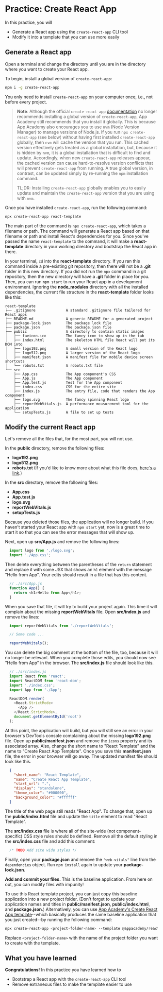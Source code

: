 # Practice: Create React App

In this practice, you will

- Generate a React app using the `create-react-app` CLI tool
- Modify it into a template that you can use more easily

## Generate a React app

Open a terminal and change the directory until you are in the directory where
you want to create your React app.

To begin, install a global version of `create-react-app`:

```bash
npm i -g create-react-app
```

You only need to install `create-react-app` on your computer once, i.e., not
before every project.

> **Note**: Although the official `create-react-app` [documentation][cra] no
> longer recommends installing a global version of `create-react-app`, App
> Academy still recommends that you install it globally. This is because App
> Academy also encourages you to use `nvm` (Node Version Manager) to manage
> versions of Node.js. If you run `npx create-react-app` (see below) without
> having first installed `create-react-app` globally, then `nvm` will cache the
> version that you run. This cached version effectively gets treated as a global
> installation, but, because it is hidden by `nvm`, it is a global installation
> that is difficult to find and update. Accordingly, when new `create-react-app`
> releases appear, the cached version can cause hard-to-resolve version
> conflicts that will prevent `create-react-app` from running. A true global
> version, in contrast, can be updated simply by re-running the `npm`
> installation command.
>
> TL;DR: Installing `create-react-app` globally enables you to easily update and
> maintain the `create-react-app` version that you are using with `nvm`.

Once you have installed `create-react-app`, run the following command:

```sh
npx create-react-app react-template
```

The main part of the command is `npx create-react-app`, which takes a filename
or path. The command will generate a React app based on that filename or path
and install React's dependencies for you. Since you've passed the name
`react-template` to the command, it will make a __react-template__ directory
in your working directory and bootstrap the React app in there.

In your terminal, `cd` into the __react-template__ directory. If you ran this
command inside a pre-existing git repository, then there will not be a __.git__
folder in this new directory. If you did not run the `npx` command in a git
repository, then the new directory will have a __.git__ folder in place for you.
Then, you can run `npm start` to run your React app in a development
environment. Ignoring the __node_modules__ directory with all the installed
dependencies, the current file structure in the __react-template__ folder looks
like this:

```plaintext
react-template
├── .gitignore              A standard .gitignore file tailored for React apps
├── README.md               A generic README for a generated project
├── package-lock.json       The package lock file
├── package.json            The package.json file
├── public                  A directory to contain static images
│   ├── favicon.ico         The fancy icon to show up in the tab
│   ├── index.html          The skeleton HTML file React will put its DOM into
│   ├── logo192.png         A small version of the React logo
│   ├── logo512.png         A larger version of the React logo
│   ├── manifest.json       A manifest file for mobile device screen shortcuts
│   └── robots.txt          A robots.txt file
└── src
    ├── App.css             The App component's CSS
    ├── App.js              The App component
    ├── App.test.js         Test for the App component
    ├── index.css           CSS for the entire site
    ├── index.js            The entry file, code that renders the App component
    ├── logo.svg            The fancy spinning React logo
    ├── reportWebVitals.js  A performance measurement tool for the application
    └── setupTests.js       A file to set up tests
```

## Modify the current React app

Let's remove all the files that, for the most part, you will not use.

In the __public__ directory, remove the following files:

- __logo192.png__
- __logo512.png__
- __robots.txt__ (If you'd like to know more about what this file does, [here's
  a link][robots.txt].)

In the __src__ directory, remove the following files:

- __App.css__
- __App.test.js__
- __logo.svg__
- __reportWebVitals.js__
- __setupTests.js__

Because you deleted those files, the application will no longer build. If
you haven't started your React app with `npm start` yet, now is a great time to
start it so that you can see the error messages that will show up.

Next, open up __src/App.js__ and remove the following lines:

```js
  import logo from './logo.svg';
  import './App.css';
```

Then delete everything between the parentheses of the `return` statement and
replace it with some JSX that shows an `h1` element with the message "Hello from
App". Your edits should result in a file that has this content.

```js
  // ./src/App.js
  function App() {
    return <h1>Hello from App</h1>;
  }
```

When you save that file, it will try to build your project again. This time it
will complain about the missing __reportWebVitals__ file. Open __src/index.js__
and remove the lines:

```js
  import reportWebVitals from './reportWebVitals';

  // Some code ...

  reportWebVitals();
```

You can delete the big comment at the bottom of the file, too, because it will
no longer be relevant. When you complete those edits, you should now see "Hello
from App" in the browser. The __src/index.js__ file should look like this.

```js
  // ./src/index.js
  import React from 'react';
  import ReactDOM from 'react-dom';
  import './index.css';
  import App from './App';

  ReactDOM.render(
    <React.StrictMode>
      <App />
    </React.StrictMode>,
    document.getElementById('root')
  );
```

At this point, the application will build, but you will still see an error in
your browser's DevTools console complaining about the missing __logo192.png__
file. Open up __public/manifest.json__ and remove the `icons` property and its
associated array. Also, change the short name to "React Template" and the name
to "Create React App Template". Once you save this __manifest.json__ file, the
error in your browser will go away. The updated manifest file should look like
this.

```json
  {
    "short_name": "React Template",
    "name": "Create React App Template",
    "start_url": ".",
    "display": "standalone",
    "theme_color": "#000000",
    "background_color": "#ffffff"
  }
```

The title of the web page still reads "React App". To change that, open up the
__public/index.html__ file and update the `title` element to read "React
Template".

The __src/index.css__ file is where all of the site-wide (not
component-specific) CSS style rules should be defined. Remove all the default
styling in the __src/index.css__ file and add this comment:

```css
  /* TODO Add site wide styles */
```

Finally, open your __package.json__ and remove the `"web-vitals"` line from the
`dependencies` object. Run `npm install` again to update your
__package-lock.json__.

**Add and commit your files.** This is the baseline application. From here on
out, you can modify files with impunity!

To use this React template project, you can just copy this baseline application
into a new project folder. (Don't forget to update your application names and
titles in __public/manifest.json__, __public/index.html__, and
__package.json__.) Alternatively, you can use [App Academy's Create React App
template]--which basically produces the same baseline application that you just
created--by running the following command:

```sh
npx create-react-app <project-folder-name> --template @appacademy/react-v17
```

Replace `<project-folder-name>` with the name of the project folder you want to
create with the template.

## What you have learned

**Congratulations!** In this practice you have learned how to

- Bootstrap a React app with the `create-react-app` CLI tool
- Remove extraneous files to make the template easier to use

[cra]: https://create-react-app.dev/docs/getting-started/
[robots.txt]: https://en.wikipedia.org/wiki/Robots_exclusion_standard
[app academy's create react app template]: https://www.npmjs.com/package/@appacademy/cra-template-react-v17
